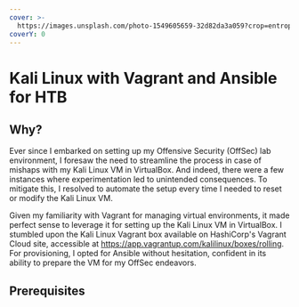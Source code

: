 ```yaml
---
cover: >-
  https://images.unsplash.com/photo-1549605659-32d82da3a059?crop=entropy&cs=srgb&fm=jpg&ixid=M3wxOTcwMjR8MHwxfHNlYXJjaHw0fHxrYWxpJTIwTGludXh8ZW58MHx8fHwxNzA5NDQxNzUxfDA&ixlib=rb-4.0.3&q=85
coverY: 0
---
```


# Kali Linux with Vagrant and Ansible for HTB

## Why?

Ever since I embarked on setting up my Offensive Security (OffSec) lab environment, I foresaw the need to streamline the process in case of mishaps with my Kali Linux VM in VirtualBox. And indeed, there were a few instances where experimentation led to unintended consequences. To mitigate this, I resolved to automate the setup every time I needed to reset or modify the Kali Linux VM.

Given my familiarity with Vagrant for managing virtual environments, it made perfect sense to leverage it for setting up the Kali Linux VM in VirtualBox. I stumbled upon the Kali Linux Vagrant box available on HashiCorp's Vagrant Cloud site, accessible at https://app.vagrantup.com/kalilinux/boxes/rolling. For provisioning, I opted for Ansible without hesitation, confident in its ability to prepare the VM for my OffSec endeavors.

## Prerequisites

